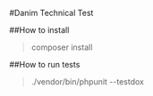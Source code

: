 #Danim Technical Test

##How to install

> composer install

##How to run tests

> ./vendor/bin/phpunit --testdox

